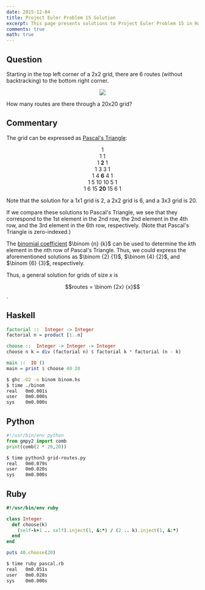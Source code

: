 ```yaml
---
date: 2015-12-04
title: Project Euler Problem 15 Solution
excerpt: This page presents solutions to Project Euler Problem 15 in Haskell, Python and Ruby.
comments: true
math: true
---
```



## Question

<p>
Starting in the top left corner of a 2x2 grid, there are 6 routes 
(without backtracking) to the bottom right corner.
</p>

<div style="text-align: center;">
<img src="http://projecteuler.net/project/images/p015.gif" />
</div>

<p>
How many routes are there through a 20x20 grid?
</p>




## Commentary

The grid can be expressed as [Pascal's Triangle](http://en.wikipedia.org/wiki/Pascal's_triangle):

<p style="text-align: center">
1<br />
1 1 <br />
1 <strong>2</strong> 1 <br />
1 3 3 1 <br />
1 4 <strong>6</strong> 4 1 <br />
1 5 10 10 5 1 <br />
1 6 15 <strong>20</strong> 15 6 1<br />
</p>

Note that the solution for a 1x1 grid is 2, a 2x2 grid is 6, and a 3x3 grid is 20.

If we compare these solutions to Pascal's Triangle, we see that they correspond to
the 1st element in the 2nd row, the 2nd element in the 4th row, and the 3rd element
in the 6th row, respectively. (Note that Pascal's Triangle is zero-indexed.)

The [binomial coefficient](http://en.wikipedia.org/wiki/Binomial_coefficient)
$\binom {n} {k}$ can be used to determine the $k$th element in the
$n$th row of Pascal's Triangle. Thus, we could express the aforementioned solutions as
$\binom {2} {1}$, $\binom {4} {2}$, and $\binom {6} {3}$, respectively.

Thus, a general solution for grids of size $x$ is 

$$routes = \binom {2x} {x}$$.




## Haskell

```haskell
factorial ::  Integer -> Integer
factorial n = product [1..n]

choose ::  Integer -> Integer -> Integer
choose n k = div (factorial n) $ factorial k * factorial (n - k)

main ::  IO ()
main = print $ choose 40 20
```


```bash
$ ghc -O2 -o binom binom.hs
$ time ./binom
real   0m0.001s
user   0m0.000s
sys    0m0.000s
```



## Python

```python
#!/usr/bin/env python
from gmpy2 import comb
print(comb(2 * 20,20))
```


```bash
$ time python3 grid-routes.py
real   0m0.079s
user   0m0.020s
sys    0m0.000s
```



## Ruby

```ruby
#!/usr/bin/env ruby

class Integer 
  def choose(k) 
    (self-k+1 .. self).inject(1, &:*) / (2 .. k).inject(1, &:*) 
  end
end

puts 40.choose(20)
```


```bash
$ time ruby pascal.rb
real   0m0.051s
user   0m0.028s
sys    0m0.000s
```


